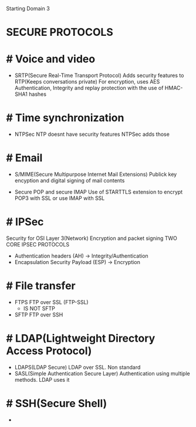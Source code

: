 Starting Domain 3

# SECURE PROTOCOLS
# # Voice and video

 - SRTP(Secure Real-Time Transport Protocol)
	 Adds security features to RTP(Keeps conversations private)
	 For encryption, uses AES
	 Authentication, Integrity and replay protection with the use of HMAC-SHA1 hashes
# # Time synchronization
- NTPSec
	NTP doesnt have security features
	 NTPSec adds those

# # Email
- S/MIME(Secure Multipurpose Internet Mail Extensions)
	Publick key encyption and digital signing of mail contents

- Secure POP and secure IMAP
	Use of STARTTLS extension to encrypt POP3 with SSL or use IMAP with SSL

# # IPSec
Security for OSI Layer 3(Network)
Encryption and packet signing
TWO CORE IPSEC PROTOCOLS
- Authentication headers (AH) → Integrity/Authentication
- Encapsulation Security Payload (ESP) → Encryption
# # File transfer
- FTPS
	FTP over SSL (FTP-SSL)
	- IS NOT SFTP
- SFTP
	FTP over  SSH
# # LDAP(Lightweight Directory Access Protocol)
- LDAPS(LDAP Secure)
	LDAP over SSL. Non standard
- SASL(Simple Authentication Secure Layer)
	Authentication using multiple methods. LDAP uses it
# # SSH(Secure Shell)
- 
